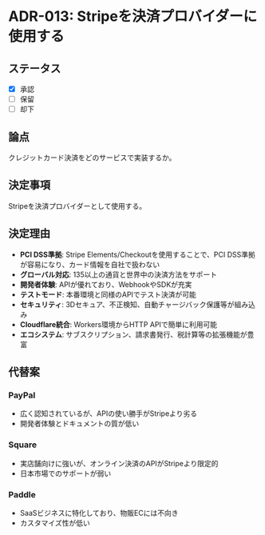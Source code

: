 # ADR-013: Stripeを決済プロバイダーに使用する

## ステータス

- [x] 承認
- [ ] 保留
- [ ] 却下

## 論点

クレジットカード決済をどのサービスで実装するか。

## 決定事項

Stripeを決済プロバイダーとして使用する。

## 決定理由

- **PCI DSS準拠**: Stripe Elements/Checkoutを使用することで、PCI DSS準拠が容易になり、カード情報を自社で扱わない
- **グローバル対応**: 135以上の通貨と世界中の決済方法をサポート
- **開発者体験**: APIが優れており、WebhookやSDKが充実
- **テストモード**: 本番環境と同様のAPIでテスト決済が可能
- **セキュリティ**: 3Dセキュア、不正検知、自動チャージバック保護等が組み込み
- **Cloudflare統合**: Workers環境からHTTP APIで簡単に利用可能
- **エコシステム**: サブスクリプション、請求書発行、税計算等の拡張機能が豊富

## 代替案

### PayPal

- 広く認知されているが、APIの使い勝手がStripeより劣る
- 開発者体験とドキュメントの質が低い

### Square

- 実店舗向けに強いが、オンライン決済のAPIがStripeより限定的
- 日本市場でのサポートが弱い

### Paddle

- SaaSビジネスに特化しており、物販ECには不向き
- カスタマイズ性が低い
